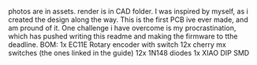 photos are in assets. 
render is in CAD folder.
I was inspired by myself, as i created the design along the way. This is the first PCB ive ever made, and am pround of it. One challenge i have overcome is my procrastination, which has pushed writing this readme and making the firmware to tthe deadline.
BOM:
1x EC11E Rotary encoder with switch
12x cherry mx switches (the ones linked in the guide)
12x 1N148 diodes
1x XIAO DIP SMD
